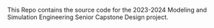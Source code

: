 This Repo contains the source code for the 2023-2024 Modeling and Simulation Engineering Senior Capstone Design project.
